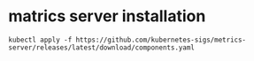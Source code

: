 # matrics server installation
```
kubectl apply -f https://github.com/kubernetes-sigs/metrics-server/releases/latest/download/components.yaml
```

